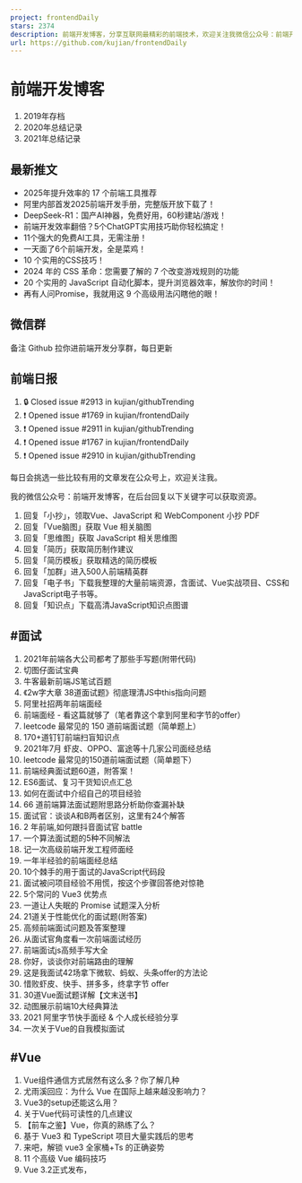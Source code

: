 ```yaml
---
project: frontendDaily
stars: 2374
description: 前端开发博客，分享互联网最精彩的前端技术，欢迎关注我微信公众号：前端开发博客，回复 1024，领取前端进阶资料包，回复 加群，与大神一起交流学习。
url: https://github.com/kujian/frontendDaily
---
```


前端开发博客
======

1.  2019年存档
2.  2020年总结记录
3.  2021年总结记录

最新推文
----

-   2025年提升效率的 17 个前端工具推荐
-   阿里内部首发2025前端开发手册，完整版开放下载了！
-   DeepSeek-R1：国产AI神器，免费好用，60秒建站/游戏！
-   前端开发效率翻倍？5个ChatGPT实用技巧助你轻松搞定！
-   11个强大的免费AI工具，无需注册！
-   一天面了6个前端开发，全是菜鸡！
-   10 个实用的CSS技巧！
-   2024 年的 CSS 革命：您需要了解的 7 个改变游戏规则的功能
-   20 个实用的 JavaScript 自动化脚本，提升浏览器效率，解放你的时间！
-   再有人问Promise，我就用这 9 个高级用法闪瞎他的眼！

微信群
---

备注 Github 拉你进前端开发分享群，每日更新

前端日报
----

1.  🔒 Closed issue #2913 in kujian/githubTrending
2.  ❗ Opened issue #1769 in kujian/frontendDaily
3.  ❗ Opened issue #2911 in kujian/githubTrending
4.  ❗ Opened issue #1767 in kujian/frontendDaily
5.  ❗ Opened issue #2910 in kujian/githubTrending

每日会挑选一些比较有用的文章发在公众号上，欢迎关注我。

我的微信公众号：前端开发博客，在后台回复以下关键字可以获取资源。

1.  回复「小抄」，领取Vue、JavaScript 和 WebComponent 小抄 PDF
2.  回复「Vue脑图」获取 Vue 相关脑图
3.  回复「思维图」获取 JavaScript 相关思维图
4.  回复「简历」获取简历制作建议
5.  回复「简历模板」获取精选的简历模板
6.  回复「加群」进入500人前端精英群
7.  回复「电子书」下载我整理的大量前端资源，含面试、Vue实战项目、CSS和JavaScript电子书等。
8.  回复「知识点」下载高清JavaScript知识点图谱

#面试
---

1.  2021年前端各大公司都考了那些手写题(附带代码)
2.  切图仔面试宝典
3.  牛客最新前端JS笔试百题
4.  《2w字大章 38道面试题》彻底理清JS中this指向问题
5.  阿里社招两年前端面经
6.  前端面经 - 看这篇就够了（笔者靠这个拿到阿里和字节的offer）
7.  leetcode 最常见的 150 道前端面试题（简单题上）
8.  170+道钉钉前端扫盲知识点
9.  2021年7月 虾皮、OPPO、富途等十几家公司面经总结
10.  leetcode 最常见的150道前端面试题（简单题下）
11.  前端经典面试题60道，附答案！
12.  ES6面试、复习干货知识点汇总
13.  如何在面试中介绍自己的项目经验
14.  66 道前端算法面试题附思路分析助你查漏补缺
15.  面试官：谈谈A和B两者区别，这里有24个解答
16.  2 年前端,如何跟抖音面试官 battle
17.  一个算法面试题的5种不同解法
18.  记一次高级前端开发工程师面经
19.  一年半经验的前端面经总结
20.  10个棘手的用于面试的JavaScript代码段
21.  面试被问项目经验不用慌，按这个步骤回答绝对惊艳
22.  5个常问的 Vue3 优势点
23.  一道让人失眠的 Promise 试题深入分析
24.  21道关于性能优化的面试题(附答案)
25.  高频前端面试问题及答案整理
26.  从面试官角度看一次前端面试经历
27.  前端面试js高频手写大全
28.  你好，谈谈你对前端路由的理解
29.  这是我面试42场拿下微软、蚂蚁、头条offer的方法论
30.  惜败虾皮、快手、拼多多，终拿字节 offer
31.  30道Vue面试题详解【文末送书】
32.  动图展示前端10大经典算法
33.  2021 阿里字节快手面经 & 个人成长经验分享
34.  一次关于Vue的自我模拟面试

#Vue
----

1.  Vue组件通信方式居然有这么多？你了解几种
2.  尤雨溪回应：为什么 Vue 在国际上越来越没影响力？
3.  Vue3的setup还能这么用？
4.  关于Vue代码可读性的几点建议
5.  【前车之鉴】Vue，你真的熟练了么？
6.  基于 Vue3 和 TypeScript 项目大量实践后的思考
7.  来吧，解锁 vue3 全家桶+Ts 的正确姿势
8.  11 个高级 Vue 编码技巧
9.  Vue 3.2正式发布，<script setup> + TS + Volar = 真香
10.  从 Event Loop 角度解读 Vue NextTick 源码
11.  10张脑图带你快速入门Vue3 | 附高清原图
12.  Vue3.0七大亮点
13.  「自我检验」熬夜总结50个Vue知识点，全都会你就是神！！！
14.  Vue实战中的一些小魔法
15.  5kb 的 Vue：尤雨溪发布新作 petite-vue
16.  超实用：Vue 自定义指令合集
17.  尤大为何放弃Webpack？来探索一下 Vite
18.  基于Vite2+Vue3的项目复盘总结
19.  Vue.js 2021 年度报告出炉！
20.  一篇由简到难的 Vue 面试题+详解答案
21.  Vue3 + TypeScript 复盘总结
22.  Vue中避免滥用this去读取data中数据
23.  Webpack5 搭建 Vue3 + TS 项目
24.  Vue 项目性能优化技巧分享
25.  不要再用 Vue2 的思维写 Vue3 了
26.  5个常问的 Vue3 优势点
27.  超全的Vue3文档【Vue2迁移Vue3】
28.  深入浅出 Vue Mixin
29.  Vite 2.0 搭建 Vue3 移动端项目
30.  30道Vue面试题详解【文末送书】
31.  一次关于Vue的自我模拟面试
32.  Vue.js开发移动端经验总结
33.  做了一夜动画，就为让大家更好的理解Vue3的Composition Api
34.  用vue实现一个仿简书的轮播图效果
35.  Vue3是如何变快的？
36.  基于 Vue 的前端架构，我做了这 15 点

#JavaScript
-----------

1.  有了for循环 为什么还要forEach？
2.  使用Vue3 + AR撸猫，才叫好玩
3.  可能是最好的 this 解析了...
4.  开发必懂的文件加解密
5.  这些JavaScript 细节，你未必知道
6.  彻底解决新手对webpack的恐惧！
7.  看看这些被同事喷的JS代码风格你写过多少
8.  15个常用的JavaScript简写技巧
9.  可能是最好的跨域解决方案了
10.  不为人知的 JavaScript 技巧
11.  Webview加载pdf遇到的一些坑及解决方法
12.  从零开始实现一个颜色选择器（原生JavaScript实现）
13.  20 个杀手级 JavaScript 单行代码
14.  从零破解一款轻量级滑动验证码
15.  由浅入深，谈谈文件上传的优化思路
16.  万物皆对象，你信吗？
17.  8个最常用的Javascript对象方法
18.  基于js管理大文件上传以及断点续传
19.  16个必备的JavaScript代码片段
20.  11个你不能忽略的JavaScript小技巧
21.  做一些动图，学习一下 EventLoop
22.  JS对象中常见的操作方法
23.  为了让她10分钟入门canvas，我熬夜写了3个小项目和这篇文章
24.  记一次破解前端加密详细过程
25.  8张JS 基础思维图，超详细！
26.  阮老师详解ES6运算符扩展，浅显易懂！
27.  用 console 画条龙?
28.  一些熟悉而又值得较真的函数
29.  常用的前端JavaScript方法封装
30.  应该在JavaScript中使用Class吗？
31.  轻松理解 JS 中的面向对象，顺便搞懂 prototype 和 **proto**
32.  关于JS隐式类型转换的完整总结
33.  不到30行 JS 实现一个炫酷的全景交互
34.  厉害了，手把手教你搭建一个代码在线编辑预览工具
35.  六则糟糕代码的优化方案
36.  5个很棒的JavaScript Promise函数应用
37.  33个前端常用的JavaScript函数封装方法
38.  几个优雅的JavaScript运算符使用技巧
39.  Web登录其实没那么简单
40.  7个提高JavaScript代码质量的优秀实践
41.  10个棘手的用于面试的JavaScript代码段
42.  42条JavaScript开发优化技巧
43.  JavaScript数组 API 实现的几个常见操作
44.  JS 定时器的 this 指向若干问题总结
45.  JavaScript 中 Promise对象 的部分使用特点
46.  在JavaScript中使用Switch(true)模式
47.  词法作用域与JavaScript的欺骗词法
48.  深入理解 JavaScript 之事件循环(Event Loop)
49.  前端海报生成的不同方案和优劣
50.  2021年前端开发者需要知道的34种JS优化技巧
51.  前端面试js高频手写大全
52.  11个 Javascript 小技巧【文末送书】
53.  理解JavaScript闭包9大使用场景
54.  改善代码可读性的5种方法
55.  JavaScript代理的惊人力量
56.  base64 格式的数据是如何实现的
57.  toFixed 函数引起的 bug
58.  JavaScript队列和双端队列
59.  什么是JavaScript的作用域
60.  JavaScript洗牌算法之重复抽奖（附送书的抽奖结果）
61.  Javascript 中数据类型那些可能会中招的细节
62.  深入浅出前端本地储存
63.  看完这篇文章，彻底了解 “原型” & “this”
64.  一文带你全面解析postman工具的使用
65.  深入理解setState
66.  撸了一个「合成大西瓜」
67.  用JavaScript实现淘宝放大镜的效果，附源码
68.  JavaScript 12种设计模式汇总
69.  13个JavaScript单行代码，让你看起来更专业
70.  如何精确统计页面停留时长
71.  理解this及call，apply和bind的用法
72.  Virtual DOM 认知误区
73.  深入浅出js实现继承的7种方式
74.  重磅！超详细的 JS 数组方法整理出来了
75.  你应该了解的25个JS技巧
76.  增量 DOM 与虚拟 DOM 的对比使用

#ES6
----

1.  JS中优雅的使用async await
2.  ES6面试、复习干货知识点汇总
3.  你需要知道的30个ES6—ES12开发技巧！
4.  90% 前端都会的 ES6 简化代码技巧，你用过哪些？
5.  9种JavaScript数组去重的高阶方法
6.  ES11的新特性：String 的 matchAll 方法、 import() 动态导入语句等
7.  快速掌握ES6的代理和反射
8.  九个超级实用的 ES6 特性
9.  汇总JS语法 ES6、ES7、ES8、ES9、ES10、ES11、ES12新特性
10.  ES 2021 新特性提前知，附案例

#CSS
----

1.  CSS 垂直居中的正确打开方式
2.  \[译\] 写给设计师看的 CSS 容器查询
3.  纯 CSS 自定义多行省略：从原理到实现
4.  这才是前端该写的代码：CSS常见套路续
5.  十几个CSS高级常见技巧汇总（虚线框、三角形、优惠券卡券、滚动条、多行溢出...）
6.  27 个 CSS 案例演示和 DEMO
7.  CSS 快速实现烟花绽放（仅100多行代码）
8.  每个前端都需要知道这些面向未来的CSS技术
9.  只需一行CSS代码，让长列表网页的渲染性能提升几倍以上！
10.  【中秋】纯CSS实现日地月的公转
11.  14种CSS实现水平或垂直居中的技巧
12.  能用CSS实现的就不用麻烦JavaScript
13.  CSS 动画制作的 12 个技巧
14.  你不知道的 CSS 技巧
15.  关于 z-index，你可能一直存在误区
16.  iPhone 12 页面卷动逐行滑入效果
17.  CSS3实现5个常用的网页动画效果
18.  前端技巧：三种 Loading 制作方案
19.  简单实用又不花里胡哨的鼠标滑过样式
20.  纯 CSS 制作赛博朋克 2077 “故障风”按钮
21.  3行核心CSS代码的rate评分组件，秀到你怀疑人生
22.  用CSS如何实现两个球相交的粘粘动画效果

Star History
------------
